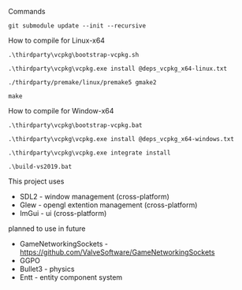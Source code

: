 Commands    

    git submodule update --init --recursive

How to compile for Linux-x64

    .\thirdparty\vcpkg\bootstrap-vcpkg.sh

    .\thirdparty\vcpkg\vcpkg.exe install @deps_vcpkg_x64-linux.txt

    ./thirdparty/premake/linux/premake5 gmake2      

    make

How to compile for Window-x64

    .\thirdparty\vcpkg\bootstrap-vcpkg.bat

    .\thirdparty\vcpkg\vcpkg.exe install @deps_vcpkg_x64-windows.txt

    .\thirdparty\vcpkg\vcpkg.exe integrate install

    .\build-vs2019.bat

This project uses 
- SDL2 - window management (cross-platform)
- Glew - opengl extention management (cross-platform)
- ImGui - ui (cross-platform)

planned to use in future
- GameNetworkingSockets - https://github.com/ValveSoftware/GameNetworkingSockets
- GGPO
- Bullet3 - physics
- Entt - entity component system
